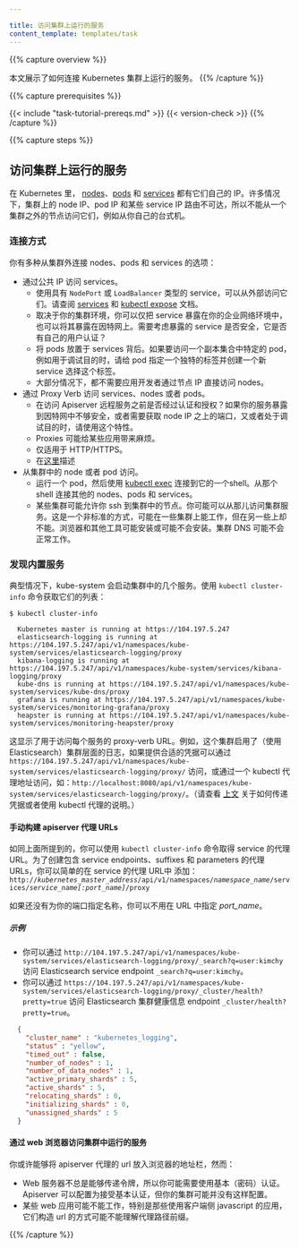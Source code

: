 ```yaml
---

title: 访问集群上运行的服务
content_template: templates/task
---
```


{{% capture overview %}}

本文展示了如何连接 Kubernetes 集群上运行的服务。
{{% /capture %}}

{{% capture prerequisites %}}

{{< include "task-tutorial-prereqs.md" >}} {{< version-check >}}
{{% /capture %}}

{{% capture steps %}}

## 访问集群上运行的服务


在 Kubernetes 里， [nodes](/docs/admin/node)、[pods](/docs/user-guide/pods) 和  [services](/docs/user-guide/services) 都有它们自己的 IP。许多情况下，集群上的 node IP、pod IP 和某些 service IP 路由不可达，所以不能从一个集群之外的节点访问它们，例如从你自己的台式机。


### 连接方式


你有多种从集群外连接 nodes、pods 和 services 的选项：


  - 通过公共 IP 访问 services。
    - 使用具有 `NodePort` 或 `LoadBalancer` 类型的 service，可以从外部访问它们。请查阅 [services](/docs/user-guide/services) 和 [kubectl expose](/docs/user-guide/kubectl/v1.6/#expose) 文档。
    - 取决于你的集群环境，你可以仅把 service 暴露在你的企业网络环境中，也可以将其暴露在因特网上。需要考虑暴露的 service 是否安全，它是否有自己的用户认证？
    - 将 pods 放置于 services 背后。如果要访问一个副本集合中特定的 pod，例如用于调试目的时，请给 pod 指定一个独特的标签并创建一个新 service 选择这个标签。
    - 大部分情况下，都不需要应用开发者通过节点 IP 直接访问 nodes。
  - 通过 Proxy Verb 访问  services、nodes 或者  pods。
    - 在访问 Apiserver 远程服务之前是否经过认证和授权？如果你的服务暴露到因特网中不够安全，或者需要获取 node IP 之上的端口，又或者处于调试目的时，请使用这个特性。
    - Proxies 可能给某些应用带来麻烦。
    - 仅适用于 HTTP/HTTPS。
    - 在[这里](#manually-constructing-apiserver-proxy-urls)描述
  - 从集群中的 node 或者 pod 访问。
    - 运行一个 pod，然后使用 [kubectl exec](/docs/user-guide/kubectl/v1.6/#exec) 连接到它的一个shell。从那个 shell 连接其他的 nodes、pods 和 services。
    - 某些集群可能允许你 ssh 到集群中的节点。你可能可以从那儿访问集群服务。这是一个非标准的方式，可能在一些集群上能工作，但在另一些上却不能。浏览器和其他工具可能安装或可能不会安装。集群 DNS 可能不会正常工作。


### 发现内置服务


典型情况下，kube-system 会启动集群中的几个服务。使用 `kubectl cluster-info` 命令获取它们的列表：

```shell
$ kubectl cluster-info

  Kubernetes master is running at https://104.197.5.247
  elasticsearch-logging is running at https://104.197.5.247/api/v1/namespaces/kube-system/services/elasticsearch-logging/proxy
  kibana-logging is running at https://104.197.5.247/api/v1/namespaces/kube-system/services/kibana-logging/proxy
  kube-dns is running at https://104.197.5.247/api/v1/namespaces/kube-system/services/kube-dns/proxy
  grafana is running at https://104.197.5.247/api/v1/namespaces/kube-system/services/monitoring-grafana/proxy
  heapster is running at https://104.197.5.247/api/v1/namespaces/kube-system/services/monitoring-heapster/proxy
```

这显示了用于访问每个服务的 proxy-verb URL。例如，这个集群启用了（使用 Elasticsearch）集群层面的日志，如果提供合适的凭据可以通过 `https://104.197.5.247/api/v1/namespaces/kube-system/services/elasticsearch-logging/proxy/` 访问，或通过一个 kubectl 代理地址访问，如：`http://localhost:8080/api/v1/namespaces/kube-system/services/elasticsearch-logging/proxy/`。（请查看  [上文](#accessing-the-cluster-api) 关于如何传递凭据或者使用 kubectl 代理的说明。）


#### 手动构建 apiserver 代理 URLs


如同上面所提到的，你可以使用 `kubectl cluster-info` 命令取得 service 的代理 URL。为了创建包含 service endpoints、suffixes 和 parameters 的代理 URLs，你可以简单的在 service 的代理 URL中 添加：
`http://`*`kubernetes_master_address`*`/api/v1/namespaces/`*`namespace_name`*`/services/`*`service_name[:port_name]`*`/proxy`


如果还没有为你的端口指定名称，你可以不用在 URL 中指定 *port_name*。


##### 示例


 * 你可以通过 `http://104.197.5.247/api/v1/namespaces/kube-system/services/elasticsearch-logging/proxy/_search?q=user:kimchy` 访问 Elasticsearch service endpoint `_search?q=user:kimchy`。
 * 你可以通过 `https://104.197.5.247/api/v1/namespaces/kube-system/services/elasticsearch-logging/proxy/_cluster/health?pretty=true` 访问 Elasticsearch 集群健康信息 endpoint `_cluster/health?pretty=true`。

```json
  {
    "cluster_name" : "kubernetes_logging",
    "status" : "yellow",
    "timed_out" : false,
    "number_of_nodes" : 1,
    "number_of_data_nodes" : 1,
    "active_primary_shards" : 5,
    "active_shards" : 5,
    "relocating_shards" : 0,
    "initializing_shards" : 0,
    "unassigned_shards" : 5
  }
```


#### 通过 web 浏览器访问集群中运行的服务


你或许能够将 apiserver 代理的 url 放入浏览器的地址栏，然而：


  - Web 服务器不总是能够传递令牌，所以你可能需要使用基本（密码）认证。 Apiserver 可以配置为接受基本认证，但你的集群可能并没有这样配置。
  - 某些 web 应用可能不能工作，特别是那些使用客户端侧 javascript 的应用，它们构造 url 的方式可能不能理解代理路径前缀。

{{% /capture %}}


